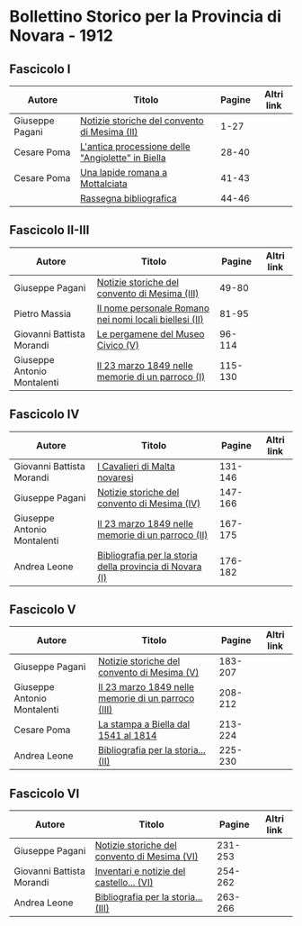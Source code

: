 # Bollettino Storico per la Provincia di Novara - 1912

## Fascicolo I

| Autore          | Titolo                                                                                                 | Pagine | Altri link |
|-----------------|--------------------------------------------------------------------------------------------------------|--------|------------|
| Giuseppe Pagani | [Notizie storiche del convento di Mesima (II)](https://en.calameo.com/read/007260735c0f6216b6872)      | 1-27   |            |
| Cesare Poma     | [L'antica processione delle "Angiolette" in Biella](https://en.calameo.com/read/007260735c0f6216b6872) | 28-40  |            |
| Cesare Poma     | [Una lapide romana a Mottalciata](https://en.calameo.com/read/007260735c0f6216b6872)                   | 41-43  |            |
|                 | [Rassegna bibliografica](https://en.calameo.com/read/007260735c0f6216b6872)                            | 44-46  |            |

## Fascicolo II-III

| Autore                      | Titolo                                                                                                      | Pagine  | Altri link |
|-----------------------------|-------------------------------------------------------------------------------------------------------------|---------|------------|
| Giuseppe Pagani             | [Notizie storiche del convento di Mesima (III)](https://en.calameo.com/read/007260735fe77be4dd1ec)          | 49-80   |            |
| Pietro Massia               | [Il nome personale Romano nei nomi locali biellesi (II)](https://en.calameo.com/read/007260735fe77be4dd1ec) | 81-95   |            |
| Giovanni Battista Morandi   | [Le pergamene del Museo Civico (V)](https://en.calameo.com/read/007260735fe77be4dd1ec)                      | 96-114  |            |
| Giuseppe Antonio Montalenti | [Il 23 marzo 1849 nelle memorie di un parroco (I)](https://en.calameo.com/read/007260735fe77be4dd1ec)       | 115-130 |            |

## Fascicolo IV

| Autore                      | Titolo                                                                                                        | Pagine  | Altri link |
|-----------------------------|---------------------------------------------------------------------------------------------------------------|---------|------------|
| Giovanni Battista Morandi   | [I Cavalieri di Malta novaresi](https://en.calameo.com/read/00726073554fac1cee4ed)                            | 131-146 |            |
| Giuseppe Pagani             | [Notizie storiche del convento di Mesima (IV)](https://en.calameo.com/read/00726073554fac1cee4ed)             | 147-166 |            |
| Giuseppe Antonio Montalenti | [Il 23 marzo 1849 nelle memorie di un parroco (II)](https://en.calameo.com/read/00726073554fac1cee4ed)        | 167-175 |            |
| Andrea Leone                | [Bibliografia per la storia della provincia di Novara (I)](https://en.calameo.com/read/00726073554fac1cee4ed) | 176-182 |            |

## Fascicolo V

| Autore                      | Titolo                                                                                                  | Pagine  | Altri link |
|-----------------------------|---------------------------------------------------------------------------------------------------------|---------|------------|
| Giuseppe Pagani             | [Notizie storiche del convento di Mesima (V)](https://en.calameo.com/read/007260735cf08801b46d8)        | 183-207 |            |
| Giuseppe Antonio Montalenti | [Il 23 marzo 1849 nelle memorie di un parroco (III)](https://en.calameo.com/read/007260735cf08801b46d8) | 208-212 |            |
| Cesare Poma                 | [La stampa a Biella dal 1541 al 1814](https://en.calameo.com/read/007260735cf08801b46d8)                | 213-224 |            |
| Andrea Leone                | [Bibliografia per la storia... (II)](https://en.calameo.com/read/007260735cf08801b46d8)                 | 225-230 |            |

## Fascicolo VI

| Autore                    | Titolo                                                                                            | Pagine  | Altri link |
|---------------------------|---------------------------------------------------------------------------------------------------|---------|------------|
| Giuseppe Pagani           | [Notizie storiche del convento di Mesima (VI)](https://en.calameo.com/read/0072607350bb12f9d2f20) | 231-253 |            |
| Giovanni Battista Morandi | [Inventari e notizie del castello... (VI)](https://en.calameo.com/read/0072607350bb12f9d2f20)     | 254-262 |            |
| Andrea Leone              | [Bibliografia per la storia... (III)](https://en.calameo.com/read/0072607350bb12f9d2f20)          | 263-266 |            |
